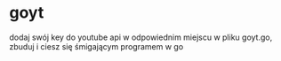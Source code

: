 # goyt
dodaj swój key do youtube api w odpowiednim miejscu w pliku goyt.go, zbuduj i ciesz się śmigającym programem w go